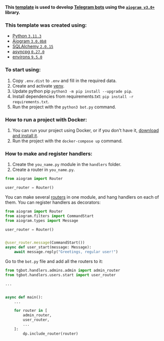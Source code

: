 **This [template](https://github.com/RedlyCode/tgbot-template) is used to develop [Telegram bots](https://core.telegram.org/bots/api) using
the [`aiogram v3.0+`](https://github.com/aiogram/aiogram/tree/dev-3.x) library.**

### This template was created using:

- [Python `3.11.3`](https://www.python.org/downloads/release/python-3113/)
- [Aiogram `3.0.0b8`](https://docs.aiogram.dev/en/dev-3.x/install.html)
- [SQLAlchemy `2.0.15`](https://docs.sqlalchemy.org/en/20/intro.html#installation)
- [asyncpg `0.27.0`](https://pypi.org/project/asyncpg/)
- [environs `9.5.0`](https://pypi.org/project/environs/)

### To start using:

1. Copy `.env.dist` to `.env` and fill in the required data.
2. Create and activate [venv](https://docs.python.org/3/library/venv.html).
3. Update python pip `python3 -m pip install --upgrade pip`.
4. Install dependencies from requirements.txt: `pip install -r requirements.txt`.
5. Run the project with the `python3 bot.py` command.

### How to run a project with Docker:

1. You can run your project using Docker, or if you don't have it, [download and install it](https://docs.docker.com/get-docker/).
2. Run the project with the `docker-compose up` command.

### How to make and register handlers:

1. Create the `you_name.py` module in the `handlers` folder.
2. Create a router in `you_name.py`.

```python
from aiogram import Router

user_router = Router()
```

You can make several [routers](https://docs.aiogram.dev/en/dev-3.x/dispatcher/router.html) in one module, and hang
handlers on each of them.
You can register handlers as decorators:

```python
from aiogram import Router
from aiogram.filters import CommandStart
from aiogram.types import Message

user_router = Router()


@user_router.message(CommandStart())
async def user_start(message: Message):
    await message.reply("Greetings, regular user!")
```

Go to the `bot.py` file and add all the routers to it:

```python
from tgbot.handlers.admins.admin import admin_router
from tgbot.handlers.users.start import user_router

...


async def main():
    ...

    for router in [
        admin_router,
        user_router,
        ...
    ]:
        dp.include_router(router)
```

